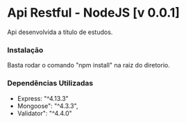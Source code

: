 <h1>Api Restful - NodeJS [v 0.0.1]</h1>

<p>Api desenvolvida a titulo de estudos.</p>

<h3>Instalação</h3>
<p>Basta rodar o comando "npm install" na raiz do diretorio.</p>

<h3>Dependências Utilizadas</h3>

<ul>
	<li>Express: "^4.13.3"</li> 
    <li>Mongoose": "^4.3.3",</li>
    <li>Validator": "^4.4.0"</li>
</ul>


